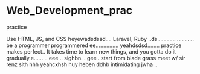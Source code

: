 # Web_Development_prac
practice

Use HTML, JS, and CSS
 heyewadsdssd....
Laravel, Ruby ..ds............
...........
be a programmer programmered ee...............
 yeahdsdsd........
practice makes perfect..
It takes time to learn new things, and you gotta do it gradually.e......
..
 eee ..
sighbn.
. gee . start from blade grass meet w/ sir renz
sith
hhh
yeahcxhsh
huy
heben
ddhb
intimidating
jwha
..
